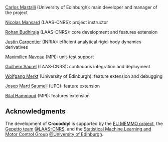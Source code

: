 [Carlos Mastalli](https://cmastalli.github.io/) (University of Edinburgh): main developer and manager of the project

[Nicolas Mansard](http://projects.laas.fr/gepetto/index.php/Members/NicolasMansard) (LAAS-CNRS): project instructor

[Rohan Budhiraja](https://scholar.google.com/citations?user=NW9Io9AAAAAJ) (LAAS-CNRS): core development and features extension

[Justin Carpentier](https://jcarpent.github.io/) (INRIA): efficient analytical rigid-body dynamics derivatives

[Maximilien Naveau](https://scholar.google.fr/citations?user=y_-cGlUAAAAJ&hl=fr) (MPI): unit-test support

[Guilhem Saurel](http://projects.laas.fr/gepetto/index.php/Members/GuilhemSaurel) (LAAS-CNRS): continuous integration and deployment

[Wolfgang Merkt](http://www.wolfgangmerkt.com/research/) (University of Edinburgh): feature extension and debugging

[Josep Martí Saumell](https://www.iri.upc.edu/staff/jmarti) (UPC): feature extension

[Bilal Hammoud](https://scholar.google.com/citations?hl=en&user=h_4NKpsAAAAJ) (MPI): features extension

## Acknowledgments

The development of **Crocoddyl** is supported by the [EU MEMMO project](http://www.memmo-project.eu/), the [Gepetto team](http://projects.laas.fr/gepetto/) [@LAAS-CNRS](http://www.laas.fr), and the [Statistical Machine Learning and Motor Control Group](http://wcms.inf.ed.ac.uk/ipab/slmc) [@University of Edinburgh](https://www.edinburgh-robotics.org/).
